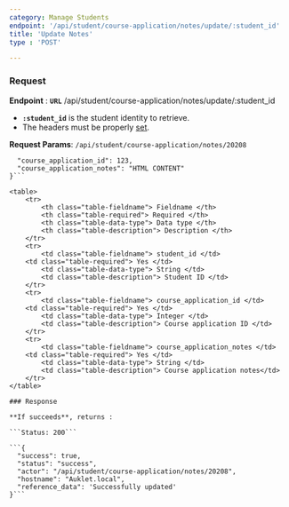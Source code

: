 ```yaml
---
category: Manage Students
endpoint: '/api/student/course-application/notes/update/:student_id'
title: 'Update Notes'
type : 'POST'

---
```


### Request

**Endpoint** : **`URL`** /api/student/course-application/notes/update/:student_id
* **`:student_id`** is the student identity to retrieve.
* The headers must be properly [set](#/Info-setting-headers).

**Request Params**: 
```/api/student/course-application/notes/20208```


```{
  "course_application_id": 123,
  "course_application_notes": "HTML CONTENT"
}```

<table>
	<tr>
		<th class="table-fieldname"> Fieldname </th>
		<th class="table-required"> Required </th>    
		<th class="table-data-type"> Data type </th>
		<th class="table-description"> Description </th>
	</tr>
	<tr>
		<td class="table-fieldname"> student_id </td>
    <td class="table-required"> Yes </td>
		<td class="table-data-type"> String </td>
		<td class="table-description"> Student ID </td>
	</tr>
	<tr>
		<td class="table-fieldname"> course_application_id </td>
    <td class="table-required"> Yes </td>
		<td class="table-data-type"> Integer </td>
		<td class="table-description"> Course application ID </td>
	</tr>
	<tr>
		<td class="table-fieldname"> course_application_notes </td>
    <td class="table-required"> Yes </td>
		<td class="table-data-type"> String </td>
		<td class="table-description"> Course application notes</td>
	</tr>       
</table>

### Response

**If succeeds**, returns : 

```Status: 200```

```{
  "success": true,
  "status": "success",
  "actor": "/api/student/course-application/notes/20208",
  "hostname": "Auklet.local",
  "reference_data": 'Successfully updated'
}```



